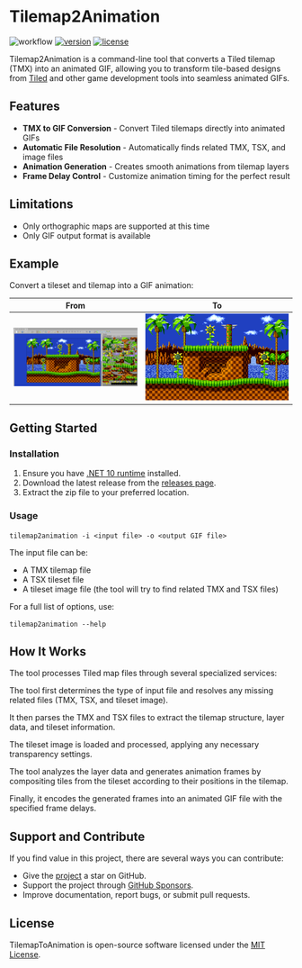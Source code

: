 # Tilemap2Animation

![workflow](https://img.shields.io/github/actions/workflow/status/vonhoff/Tilemap2Animation/dotnet.yml)
[![version](https://img.shields.io/badge/version-1.0.0-blue)](https://github.com/vonhoff/TilemapToAnimation/releases)
[![license](https://img.shields.io/badge/license-MIT-blue)](LICENSE)

Tilemap2Animation is a command-line tool that converts a Tiled tilemap (TMX) into an animated GIF, allowing you to
transform tile-based designs from [Tiled](https://www.mapeditor.org/) and other game development tools into seamless
animated GIFs.

## Features

- **TMX to GIF Conversion** - Convert Tiled tilemaps directly into animated GIFs
- **Automatic File Resolution** - Automatically finds related TMX, TSX, and image files
- **Animation Generation** - Creates smooth animations from tilemap layers
- **Frame Delay Control** - Customize animation timing for the perfect result

## Limitations

- Only orthographic maps are supported at this time
- Only GIF output format is available

## Example

Convert a tileset and tilemap into a GIF animation:

|                          From                          |                         To                          |
|:------------------------------------------------------:|:---------------------------------------------------:|
| ![Input](Resources/Screenshot%20from%202025-05-17.png) | <img src="Resources/Sonic_md_fg1.gif" width="1280"> |

## Getting Started

### Installation

1. Ensure you have [.NET 10 runtime](https://dotnet.microsoft.com/en-us/download/dotnet/10.0) installed.
2. Download the latest release from the [releases page](https://github.com/vonhoff/TilemapToAnimation/releases).
3. Extract the zip file to your preferred location.

### Usage

```
tilemap2animation -i <input file> -o <output GIF file>
```

The input file can be:

- A TMX tilemap file
- A TSX tileset file
- A tileset image file (the tool will try to find related TMX and TSX files)

For a full list of options, use:

```
tilemap2animation --help
```

## How It Works

The tool processes Tiled map files through several specialized services:

The tool first determines the type of input file and resolves any missing related files (TMX, TSX, and tileset image).

It then parses the TMX and TSX files to extract the tilemap structure, layer data, and tileset information.

The tileset image is loaded and processed, applying any necessary transparency settings.

The tool analyzes the layer data and generates animation frames by compositing tiles from the tileset according to their
positions in the tilemap.

Finally, it encodes the generated frames into an animated GIF file with the specified frame delays.

## Support and Contribute

If you find value in this project, there are several ways you can contribute:

- Give the [project](https://github.com/vonhoff/Tilemap2Animation) a star on GitHub.
- Support the project through [GitHub Sponsors](https://github.com/sponsors/vonhoff).
- Improve documentation, report bugs, or submit pull requests.

## License

TilemapToAnimation is open-source software licensed under the [MIT License](LICENSE).
